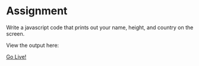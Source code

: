 # Assignment

Write a javascript code that prints out your name, height, and country on the screen.

View the output here:

[Go Live!](https://dmystical-coder.github.io/zuri-task-javascript-intro-i/)
